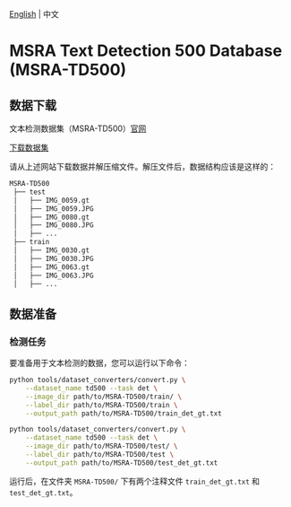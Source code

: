 [English](../../en/datasets/td500.md) | 中文

# MSRA Text Detection 500 Database (MSRA-TD500)

## 数据下载
文本检测数据集（MSRA-TD500）[官网](http://www.iapr-tc11.org/mediawiki/index.php/MSRA_Text_Detection_500_Database_(MSRA-TD500))

[下载数据集](http://www.iapr-tc11.org/mediawiki/index.php/MSRA_Text_Detection_500_Database_(MSRA-TD500))

请从上述网站下载数据并解压缩文件。解压文件后，数据结构应该是这样的：

```txt
MSRA-TD500
 ├── test
 │   ├── IMG_0059.gt 
 │   ├── IMG_0059.JPG
 │   ├── IMG_0080.gt
 │   ├── IMG_0080.JPG
 │   ├── ...
 ├── train
 │   ├── IMG_0030.gt 
 │   ├── IMG_0030.JPG
 │   ├── IMG_0063.gt
 │   ├── IMG_0063.JPG
 │   ├── ...
```

## 数据准备

### 检测任务

要准备用于文本检测的数据，您可以运行以下命令：

```bash
python tools/dataset_converters/convert.py \
    --dataset_name td500 --task det \
    --image_dir path/to/MSRA-TD500/train/ \
    --label_dir path/to/MSRA-TD500/train \
    --output_path path/to/MSRA-TD500/train_det_gt.txt 
```
```bash
python tools/dataset_converters/convert.py \
    --dataset_name td500 --task det \
    --image_dir path/to/MSRA-TD500/test/ \
    --label_dir path/to/MSRA-TD500/test \
    --output_path path/to/MSRA-TD500/test_det_gt.txt 
```

运行后，在文件夹 `MSRA-TD500/` 下有两个注释文件 `train_det_gt.txt` 和 `test_det_gt.txt`。
